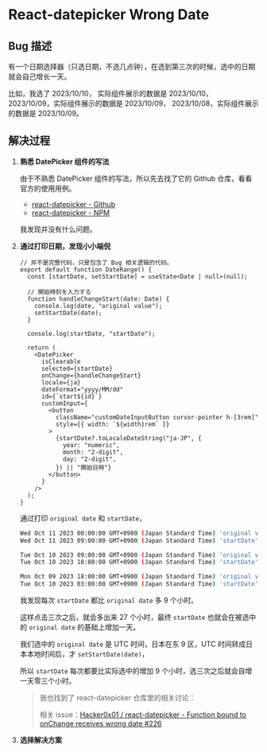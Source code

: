 # React-datepicker Wrong Date

## Bug 描述

有一个日期选择器（只选日期，不选几点钟），在选到第三次的时候，选中的日期就会自己增长一天。

比如，我选了 2023/10/10， 实际组件展示的数据是 2023/10/10，
2023/10/09，实际组件展示的数据是 2023/10/09，
2023/10/08，实际组件展示的数据是 2023/10/09。

## 解决过程

1. **熟悉 DatePicker 组件的写法**

   由于不熟悉 DatePicker 组件的写法，所以先去找了它的 Github 仓库，看看官方的使用用例。

   - [react-datepicker - Github](https://github.com/Hacker0x01/react-datepicker)
   - [react-datepicker - NPM](https://www.npmjs.com/package/react-datepicker)

   我发现并没有什么问题。

2. **通过打印日期，发现小小端倪**

   ```tsx
   // 并不是完整代码，只是包含了 Bug 相关逻辑的代码。
   export default function DateRange() {
     const [startDate, setStartDate] = useState<Date | null>(null);

     // 開始時刻を入力する
     function handleChangeStart(date: Date) {
       console.log(date, "original value");
       setStartDate(date);
     }

     console.log(startDate, "startDate");

     return (
       <DatePicker
         isClearable
         selected={startDate}
         onChange={handleChangeStart}
         locale={ja}
         dateFormat="yyyy/MM/dd"
         id={`start${id}`}
         customInput={
           <button
             className="customDateInputButton cursor-pointer h-[3rem]"
             style={{ width: `${width}rem` }}
           >
             {startDate?.toLocaleDateString("ja-JP", {
               year: "numeric",
               month: "2-digit",
               day: "2-digit",
             }) || "開始日時"}
           </button>
         }
       />
     );
   }
   ```

   通过打印 `original date` 和 `startDate`，

   ```bash
   Wed Oct 11 2023 00:00:00 GMT+0900 (Japan Standard Time) 'original value'
   Wed Oct 11 2023 09:00:00 GMT+0900 (Japan Standard Time) 'startDate'

   Tue Oct 10 2023 09:00:00 GMT+0900 (Japan Standard Time) 'original value'
   Tue Oct 10 2023 18:00:00 GMT+0900 (Japan Standard Time) 'startDate'

   Mon Oct 09 2023 18:00:00 GMT+0900 (Japan Standard Time) 'original value'
   Tue Oct 10 2023 03:00:00 GMT+0900 (Japan Standard Time) 'startDate'
   ```

   我发现每次 `startDate` 都比 `original date` 多 9 个小时。

   这样点击三次之后，就会多出来 27 个小时，最终 `startDate` 也就会在被选中的 `original date` 的基础上增加一天。

   我们选中的 `original date` 是 UTC 时间，日本在东 9 区，UTC 时间转成日本本地时间后，才 `setStartDate(date)`，

   所以 `startDate` 每次都要比实际选中的增加 9 个小时，选三次之后就会自增一天零三个小时。

   > 我也找到了 react-datepicker 仓库里的相关讨论：
   >
   > 相关 issue：[Hacker0x01 / react-datepicker - Function bound to onChange receives wrong date #226](https://github.com/Hacker0x01/react-datepicker/issues/226)

3. **选择解决方案**

    
